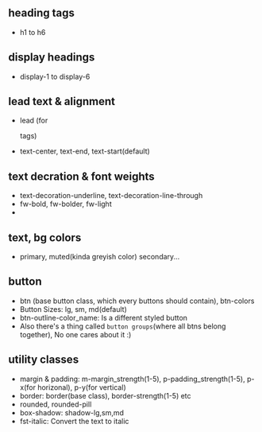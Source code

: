 ## heading tags
- h1 to h6

## display headings
- display-1 to display-6

## lead text & alignment
- lead (for <p> tags)
- text-center, text-end, text-start(default)

## text decration & font weights
- text-decoration-underline, text-decoration-line-through
- fw-bold, fw-bolder, fw-light
- <small></small>

## text, bg colors
- primary, muted(kinda greyish color) secondary...

## button
- btn (base button class, which every buttons should contain), btn-colors
- Button Sizes: lg, sm, md(default)
- btn-outline-color_name: Is a different styled button
- Also there's a thing called `button groups`(where all btns belong together), No one cares about it :)

## utility classes
- margin & padding: m-margin_strength(1-5), p-padding_strength(1-5), p-x(for horizonal), p-y(for vertical)
- border: border(base class), border-strength(1-5) etc
- rounded, rounded-pill
- box-shadow: shadow-lg,sm,md
- fst-italic: Convert the text to italic